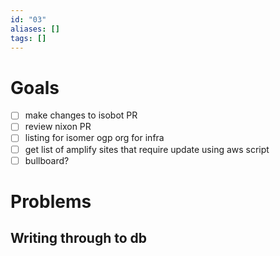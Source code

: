 ```yaml
---
id: "03"
aliases: []
tags: []
---
```

# Goals

- [ ] make changes to isobot PR
- [ ] review nixon PR
- [ ] listing for isomer ogp org for infra
- [ ] get list of amplify sites that require update using aws script
- [ ] bullboard?

# Problems

## Writing through to db

